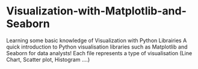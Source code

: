 # Visualization-with-Matplotlib-and-Seaborn
Learning some basic knowledge of Visualization with Python Librairies
A quick introduction to Python visualisation libraries such as Matplotlib and Seaborn for data analysts! Each file represents a type of visualisation (Line Chart, Scatter plot, Histogram ....)
